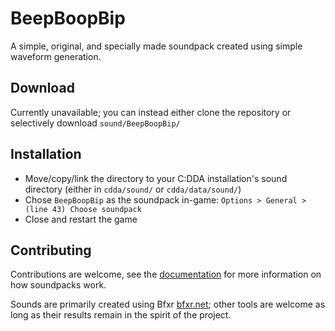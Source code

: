 # BeepBoopBip
A simple, original, and specially made soundpack created using simple waveform generation.

## Download
Currently unavailable; you can instead either clone the repository or selectively download `sound/BeepBoopBip/`

## Installation
- Move/copy/link the directory to your C:DDA installation's sound directory (either in `cdda/sound/` or `cdda/data/sound/`)
- Chose `BeepBoopBip` as the soundpack in-game: `Options > General > (line 43) Choose soundpack`
- Close and restart the game

## Contributing
Contributions are welcome, see the [documentation](https://github.com/CleverRaven/Cataclysm-DDA/blob/master/doc/SOUNDPACKS.md) for more information on how soundpacks work.

Sounds are primarily created using Bfxr [bfxr.net](https://www.bfxr.net); other tools are welcome as long as their results remain in the spirit of the project.
